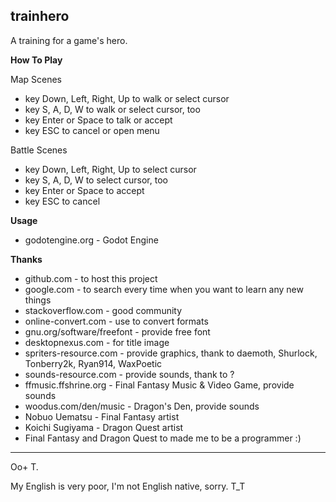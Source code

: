 **trainhero**
---------

A training for a game's hero.

**How To Play**

Map Scenes

 - key Down, Left, Right, Up to walk or select cursor
 - key S, A, D, W to walk or select cursor, too
 - key Enter or Space to talk or accept
 - key ESC to cancel or open menu

Battle Scenes

 - key Down, Left, Right, Up to select cursor
 - key S, A, D, W to select cursor, too
 - key Enter or Space to accept
 - key ESC to cancel

**Usage**

 - godotengine.org - Godot Engine

**Thanks**

 - github.com - to host this project
 - google.com - to search every time when you want to learn any new things
 - stackoverflow.com - good community
 - online-convert.com - use to convert formats
 - gnu.org/software/freefont - provide free font
 - desktopnexus.com - for title image
 - spriters-resource.com - provide graphics, thank to daemoth, Shurlock, Tonberry2k, Ryan914, WaxPoetic
 - sounds-resource.com - provide sounds, thank to ?
 - ffmusic.ffshrine.org - Final Fantasy Music & Video Game, provide sounds
 - woodus.com/den/music - Dragon's Den, provide sounds
 - Nobuo Uematsu - Final Fantasy artist
 - Koichi Sugiyama - Dragon Quest artist
 - Final Fantasy and Dragon Quest to made me to be a programmer :)

---------
Oo+ T.

My English is very poor, I'm not English native, sorry. T_T

